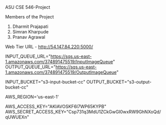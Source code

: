 ASU CSE 546-Project 

Members of the Project

1) Dharmit Prajapati
2) Simran Kharpude
3) Pranav Agrawal

Web Tier URL - http://54.147.84.220:5000/

INPUT_QUEUE_URL="https://sqs.us-east-1.amazonaws.com/374891475519/InputImageQueue"
OUTPUT_QUEUE_URL="https://sqs.us-east-1.amazonaws.com/374891475519/OutputImageQueue"

INPUT_BUCKET="s3-input-bucket-cc"
OUTPUT_BUCKET="s3-output-bucket-cc"

AWS_REGION='us-east-1'

AWS_ACCESS_KEY="AKIAVOSKF6I7WP65KYPB"
AWS_SECRET_ACCESS_KEY="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"


